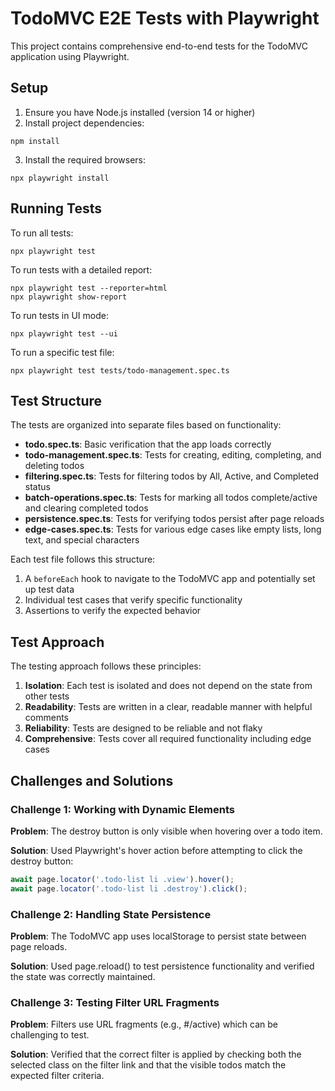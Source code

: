 # TodoMVC E2E Tests with Playwright

This project contains comprehensive end-to-end tests for the TodoMVC application using Playwright.

## Setup

1. Ensure you have Node.js installed (version 14 or higher)
2. Install project dependencies:

```
npm install
```

3. Install the required browsers:

```
npx playwright install
```

## Running Tests

To run all tests:

```
npx playwright test
```

To run tests with a detailed report:

```
npx playwright test --reporter=html
npx playwright show-report
```

To run tests in UI mode:

```
npx playwright test --ui
```

To run a specific test file:

```
npx playwright test tests/todo-management.spec.ts
```

## Test Structure

The tests are organized into separate files based on functionality:

- **todo.spec.ts**: Basic verification that the app loads correctly
- **todo-management.spec.ts**: Tests for creating, editing, completing, and deleting todos
- **filtering.spec.ts**: Tests for filtering todos by All, Active, and Completed status
- **batch-operations.spec.ts**: Tests for marking all todos complete/active and clearing completed todos
- **persistence.spec.ts**: Tests for verifying todos persist after page reloads
- **edge-cases.spec.ts**: Tests for various edge cases like empty lists, long text, and special characters

Each test file follows this structure:
1. A `beforeEach` hook to navigate to the TodoMVC app and potentially set up test data
2. Individual test cases that verify specific functionality
3. Assertions to verify the expected behavior

## Test Approach

The testing approach follows these principles:

1. **Isolation**: Each test is isolated and does not depend on the state from other tests
2. **Readability**: Tests are written in a clear, readable manner with helpful comments
3. **Reliability**: Tests are designed to be reliable and not flaky
4. **Comprehensive**: Tests cover all required functionality including edge cases

## Challenges and Solutions

### Challenge 1: Working with Dynamic Elements

**Problem**: The destroy button is only visible when hovering over a todo item.

**Solution**: Used Playwright's hover action before attempting to click the destroy button:
```typescript
await page.locator('.todo-list li .view').hover();
await page.locator('.todo-list li .destroy').click();
```

### Challenge 2: Handling State Persistence

**Problem**: The TodoMVC app uses localStorage to persist state between page reloads.

**Solution**: Used page.reload() to test persistence functionality and verified the state was correctly maintained.

### Challenge 3: Testing Filter URL Fragments

**Problem**: Filters use URL fragments (e.g., #/active) which can be challenging to test.

**Solution**: Verified that the correct filter is applied by checking both the selected class on the filter link and that the visible todos match the expected filter criteria. 